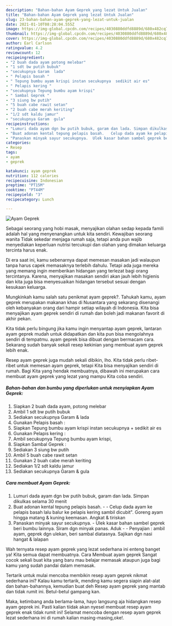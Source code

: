 ```yaml
---
description: "Bahan-bahan Ayam Geprek yang lezat Untuk Jualan"
title: "Bahan-bahan Ayam Geprek yang lezat Untuk Jualan"
slug: 23-bahan-bahan-ayam-geprek-yang-lezat-untuk-jualan
date: 2021-01-10T08:28:04.555Z
image: https://img-global.cpcdn.com/recipes/4030880ddfd8889d/680x482cq70/ayam-geprek-foto-resep-utama.jpg
thumbnail: https://img-global.cpcdn.com/recipes/4030880ddfd8889d/680x482cq70/ayam-geprek-foto-resep-utama.jpg
cover: https://img-global.cpcdn.com/recipes/4030880ddfd8889d/680x482cq70/ayam-geprek-foto-resep-utama.jpg
author: Earl Carlson
ratingvalue: 4.2
reviewcount: 12
recipeingredient:
- "2 buah dada ayam potong melebar"
- "1 sdt bw putih bubuk"
- "secukupnya Garam  lada"
- " Pelapis basah "
- " Tepung bumbu ayam krispi instan secukupnya  sedikit air es"
- " Pelapis kering "
- "secukupnya Tepung bumbu ayam krispi"
- " Sambal Geprek "
- "3 siung bw putih"
- "5 buah cabe rawit setan"
- "2 buah cabe merah keriting"
- "1/2 sdt kaldu jamur"
- "secukupnya Garam  gula"
recipeinstructions:
- "Lumuri dada ayam dgn bw putih bubuk, garam dan lada. Simpan dikulkas selama 30 menit"
- "Buat adonan kental tepung pelapis basah.   Celup dada ayam ke pelapis basah lalu balur ke pelapis kering sambil dicubit&#34;. Goreng ayam hingga matang &amp; kuning keemasan. Angkat &amp; tiriskan"
- "Panaskan minyak sayur secukupnya.  Ulek kasar bahan sambel geprek beri bumbu lainnya. Siram dgn minyak panas. Aduk   Penyajian : ambil ayam, geprek dgn ulekan, beri sambal diatasnya. Sajikan dgn nasi hangat &amp; lalapan"
categories:
- Resep
tags:
- ayam
- geprek

katakunci: ayam geprek 
nutrition: 112 calories
recipecuisine: Indonesian
preptime: "PT15M"
cooktime: "PT44M"
recipeyield: "3"
recipecategory: Lunch

---
```



![Ayam Geprek](https://img-global.cpcdn.com/recipes/4030880ddfd8889d/680x482cq70/ayam-geprek-foto-resep-utama.jpg)

Sebagai seorang yang hobi masak, menyajikan olahan sedap kepada famili adalah hal yang menyenangkan untuk kita sendiri. Kewajiban seorang  wanita Tidak sekedar menjaga rumah saja, tetapi anda pun wajib menyediakan keperluan nutrisi tercukupi dan olahan yang dimakan keluarga tercinta harus enak.

Di era  saat ini, kamu sebenarnya dapat memesan masakan jadi walaupun tanpa harus capek memasaknya terlebih dahulu. Tetapi ada juga mereka yang memang ingin memberikan hidangan yang terlezat bagi orang tercintanya. Karena, menyajikan masakan sendiri akan jauh lebih higienis dan kita juga bisa menyesuaikan hidangan tersebut sesuai dengan kesukaan keluarga. 



Mungkinkah kamu salah satu penikmat ayam geprek?. Tahukah kamu, ayam geprek merupakan makanan khas di Nusantara yang sekarang disenangi oleh kebanyakan orang dari hampir setiap wilayah di Indonesia. Kita bisa menyajikan ayam geprek sendiri di rumah dan boleh jadi makanan favorit di akhir pekan.

Kita tidak perlu bingung jika kamu ingin menyantap ayam geprek, lantaran ayam geprek mudah untuk didapatkan dan kita pun bisa mengolahnya sendiri di tempatmu. ayam geprek bisa dibuat dengan bermacam cara. Sekarang sudah banyak sekali resep kekinian yang membuat ayam geprek lebih enak.

Resep ayam geprek juga mudah sekali dibikin, lho. Kita tidak perlu ribet-ribet untuk memesan ayam geprek, tetapi Kita bisa menyajikan sendiri di rumah. Bagi Kita yang hendak membuatnya, dibawah ini merupakan cara membuat ayam geprek yang lezat yang mampu Kita coba sendiri.

<!--inarticleads1-->

##### Bahan-bahan dan bumbu yang diperlukan untuk menyiapkan Ayam Geprek:

1. Siapkan 2 buah dada ayam, potong melebar
1. Ambil 1 sdt bw putih bubuk
1. Sediakan secukupnya Garam &amp; lada
1. Gunakan  Pelapis basah :
1. Siapkan  Tepung bumbu ayam krispi instan secukupnya + sedikit air es
1. Gunakan  Pelapis kering :
1. Ambil secukupnya Tepung bumbu ayam krispi,
1. Siapkan  Sambal Geprek :
1. Sediakan 3 siung bw putih
1. Ambil 5 buah cabe rawit setan
1. Gunakan 2 buah cabe merah keriting
1. Sediakan 1/2 sdt kaldu jamur
1. Sediakan secukupnya Garam &amp; gula




<!--inarticleads2-->

##### Cara membuat Ayam Geprek:

1. Lumuri dada ayam dgn bw putih bubuk, garam dan lada. Simpan dikulkas selama 30 menit
1. Buat adonan kental tepung pelapis basah.  -  - Celup dada ayam ke pelapis basah lalu balur ke pelapis kering sambil dicubit&#34;. Goreng ayam hingga matang &amp; kuning keemasan. Angkat &amp; tiriskan
1. Panaskan minyak sayur secukupnya.  - Ulek kasar bahan sambel geprek beri bumbu lainnya. Siram dgn minyak panas. Aduk  -  - Penyajian : ambil ayam, geprek dgn ulekan, beri sambal diatasnya. Sajikan dgn nasi hangat &amp; lalapan




Wah ternyata resep ayam geprek yang lezat sederhana ini enteng banget ya! Kita semua dapat membuatnya. Cara Membuat ayam geprek Sangat cocok sekali buat kita yang baru mau belajar memasak ataupun juga bagi kamu yang sudah pandai dalam memasak.

Tertarik untuk mulai mencoba membikin resep ayam geprek nikmat sederhana ini? Kalau kamu tertarik, mending kamu segera siapin alat-alat dan bahan-bahannya, kemudian buat deh Resep ayam geprek yang mantab dan tidak rumit ini. Betul-betul gampang kan. 

Maka, ketimbang anda berlama-lama, hayo langsung aja hidangkan resep ayam geprek ini. Pasti kalian tiidak akan nyesel membuat resep ayam geprek enak tidak rumit ini! Selamat mencoba dengan resep ayam geprek lezat sederhana ini di rumah kalian masing-masing,oke!.

